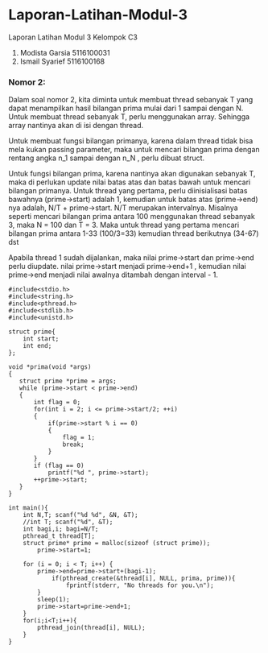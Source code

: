 # Laporan-Latihan-Modul-3

Laporan Latihan Modul 3
Kelompok C3
1. Modista Garsia 5116100031
2. Ismail Syarief 5116100168
### Nomor 2:
Dalam soal nomor 2, kita diminta untuk membuat thread sebanyak T yang dapat
menampilkan hasil bilangan prima mulai dari 1 sampai dengan N. Untuk membuat
thread sebanyak T, perlu menggunakan array. Sehingga array nantinya akan di
isi dengan thread. 

Untuk membuat fungsi bilangan primanya, karena dalam thread tidak bisa mela
kukan passing parameter, maka untuk mencari bilangan prima dengan rentang angka
n_1 sampai dengan n_N , perlu dibuat struct. 

Untuk fungsi bilangan prima, karena nantinya akan digunakan sebanyak T, maka di
perlukan update nilai batas atas dan batas bawah untuk mencari bilangan primanya. 
Untuk thread yang pertama, perlu diinisialisasi batas bawahnya (prime->start) 
adalah 1, kemudian untuk batas atas (prime->end) nya adalah, N/T + prime->start.
N/T merupakan intervalnya. Misalnya seperti mencari bilangan prima antara 100 
menggunakan thread sebanyak 3, maka N = 100 dan T = 3. Maka untuk thread yang pertama
mencari bilangan prima antara 1-33 (100/3=33) kemudian thread berikutnya (34-67) dst

Apabila thread 1 sudah dijalankan, maka nilai prime->start dan prime->end perlu
diupdate. nilai prime->start menjadi prime->end+1 , kemudian nilai prime->end
menjadi nilai awalnya ditambah dengan interval - 1.

```
#include<stdio.h>
#include<string.h>
#include<pthread.h>
#include<stdlib.h>
#include<unistd.h>

struct prime{
	int start;
	int end;
};

void *prima(void *args)
{
   struct prime *prime = args;
   while (prime->start < prime->end)
   {
       int flag = 0;
       for(int i = 2; i <= prime->start/2; ++i)
       {
           if(prime->start % i == 0)
           {
               flag = 1;
               break;
           }
       }
       if (flag == 0)
           printf("%d ", prime->start);
       ++prime->start;
   }
}

int main(){
	int N,T; scanf("%d %d", &N, &T);
	//int T; scanf("%d", &T);
	int bagi,i; bagi=N/T;
	pthread_t thread[T];
	struct prime* prime = malloc(sizeof (struct prime));
		prime->start=1; 

	for (i = 0; i < T; i++) {
		prime->end=prime->start+(bagi-1);
    		if(pthread_create(&thread[i], NULL, prima, prime)){
           		fprintf(stderr, "No threads for you.\n");
		}
		sleep(1);
		prime->start=prime->end+1;
	}
	for(i;i<T;i++){ 
		pthread_join(thread[i], NULL);
	}
}
```
